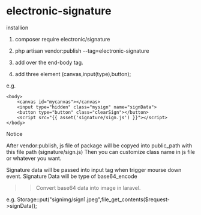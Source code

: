 # electronic-signature

installion 

1. composer require electronic/signature

2. php artisan vendor:publish --tag=electronic-signature 

3. add <script src="{{ asset('signature/sign.js') }}"></script> over the end-body tag.

4. add three element (canvas,input(type),button);

e.g. 

    <body>
        <canvas id="mycanvas"></canvas>
        <input type="hidden" class="mysign" name="signData">
        <button type="button" class="clearSign"></button>
        <script src="{{ asset('signature/sign.js') }}"></script>
    </body>


Notice

After vendor:publish, js file of package will be copyed into public_path with this file path (signature/sign.js)
Then you can customize class name in js file or whatever you want.

Signature data will be passed into input tag when trigger mourse down event.
Signature Data will be type of base64_encode

>> Convert base64 data into image in laravel.

e.g. Storage::put("signimg/sign1.jpeg",file_get_contents($request->signData));


